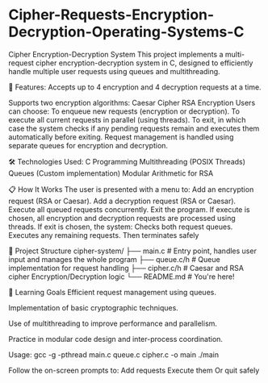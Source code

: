 # Cipher-Requests-Encryption-Decryption-Operating-Systems-C
Cipher Encryption-Decryption System
This project implements a multi-request cipher encryption-decryption system in C, designed to efficiently handle multiple user requests using queues and multithreading.

🚀 Features:
Accepts up to 4 encryption and 4 decryption requests at a time.

Supports two encryption algorithms:
Caesar Cipher
RSA Encryption
Users can choose:
To enqueue new requests (encryption or decryption).
To execute all current requests in parallel (using threads).
To exit, in which case the system checks if any pending requests remain and executes them automatically before exiting.
Request management is handled using separate queues for encryption and decryption.

🛠 Technologies Used:
C Programming
Multithreading (POSIX Threads)
Queues (Custom implementation)
Modular Arithmetic for RSA

📋 How It Works
The user is presented with a menu to:
Add an encryption request (RSA or Caesar).
Add a decryption request (RSA or Caesar).
Execute all queued requests concurrently.
Exit the program.
If execute is chosen, all encryption and decryption requests are processed using threads.
If exit is chosen, the system:
Checks both request queues.
Executes any remaining requests.
Then terminates safely

📁 Project Structure
cipher-system/
├── main.c             # Entry point, handles user input and manages the whole program
├── queue.c/h          # Queue implementation for request handling
├── cipher.c/h         # Caesar and RSA cipher Encryption/Decryption logic
└── README.md          # You're here!

🧠 Learning Goals
Efficient request management using queues.

Implementation of basic cryptographic techniques.

Use of multithreading to improve performance and parallelism.

Practice in modular code design and inter-process coordination.

Usage:
gcc -g -pthread main.c queue.c cipher.c -o main
./main

Follow the on-screen prompts to:
Add requests
Execute them
Or quit safely
